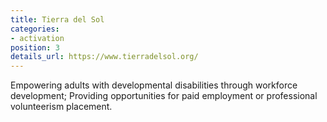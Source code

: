 ```yaml
---
title: Tierra del Sol
categories:
- activation
position: 3
details_url: https://www.tierradelsol.org/
---
```


Empowering adults with developmental disabilities through workforce development; Providing opportunities for paid employment or professional volunteerism placement.

